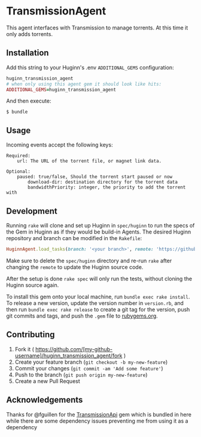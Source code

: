 # TransmissionAgent

This agent interfaces with Transmission to manage torrents. At this time it only adds torrents.

## Installation

Add this string to your Huginn's .env `ADDITIONAL_GEMS` configuration:

```ruby
huginn_transmission_agent
# when only using this agent gem it should look like hits:
ADDITIONAL_GEMS=huginn_transmission_agent
```

And then execute:

    $ bundle

## Usage

Incoming events accept the following keys:

```
Required:
	url: The URL of the torrent file, or magnet link data.

Optional:
	paused: true/false, Should the torrent start paused or now
        download-dir: destination directory for the torrent data
        bandwidthPriority: integer, the priority to add the torrent with
```

## Development

Running `rake` will clone and set up Huginn in `spec/huginn` to run the specs of the Gem in Huginn as if they would be build-in Agents. The desired Huginn repository and branch can be modified in the `Rakefile`:

```ruby
HuginnAgent.load_tasks(branch: '<your branch>', remote: 'https://github.com/<github user>/huginn.git')
```

Make sure to delete the `spec/huginn` directory and re-run `rake` after changing the `remote` to update the Huginn source code.

After the setup is done `rake spec` will only run the tests, without cloning the Huginn source again.

To install this gem onto your local machine, run `bundle exec rake install`. To release a new version, update the version number in `version.rb`, and then run `bundle exec rake release` to create a git tag for the version, push git commits and tags, and push the `.gem` file to [rubygems.org](https://rubygems.org).

## Contributing

1. Fork it ( https://github.com/[my-github-username]/huginn_transmission_agent/fork )
2. Create your feature branch (`git checkout -b my-new-feature`)
3. Commit your changes (`git commit -am 'Add some feature'`)
4. Push to the branch (`git push origin my-new-feature`)
5. Create a new Pull Request

## Acknowledgements

Thanks for @fguillen for the [TransmissionApi](fguillen/TransmissionApi) gem which is bundled in here while there are some dependency issues preventing me from using it as a dependency

